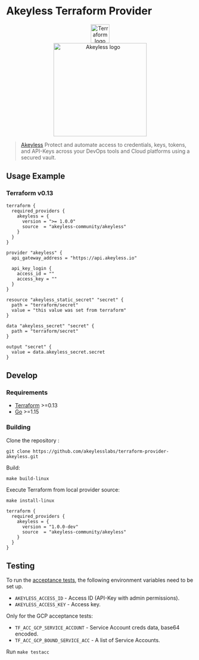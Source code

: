 # Akeyless Terraform Provider
<p align="middle">
<a href="https://terraform.io">
    <img src="https://cdn.rawgit.com/hashicorp/terraform-website/master/content/source/assets/images/logo-hashicorp.svg" alt="Terraform logo" title="Terraform" height="50" />
</a>  
    <br/>
<a href="https://www.akeyless.io/">
    <img src="https://www.akeyless.io/wp-content/uploads/2021/03/akeyless-logo-black-transparent.png" alt="Akeyless logo" title="Akeyless" width="250"/>
</a>
</p>

> [Akeyless][akeyless] Protect and automate access to credentials, keys, tokens, and API-Keys across your DevOps tools and Cloud platforms using a secured vault.

## Usage Example

### Terraform v0.13
```hcl
terraform {
  required_providers {
    akeyless = {
      version = ">= 1.0.0"
      source  = "akeyless-community/akeyless"
    }
  }
}

provider "akeyless" {
  api_gateway_address = "https://api.akeyless.io"

  api_key_login {
    access_id = ""
    access_key = ""
  }
}

resource "akeyless_static_secret" "secret" {
  path = "terraform/secret"
  value = "this value was set from terraform"
}

data "akeyless_secret" "secret" {
  path = "terraform/secret"
}

output "secret" {
  value = data.akeyless_secret.secret
}
```

## Develop

### Requirements
- [Terraform](https://www.terraform.io/downloads.html) >=0.13
- [Go](https://golang.org/doc/install) >=1.15

### Building
Clone the repository :
```
git clone https://github.com/akeylesslabs/terraform-provider-akeyless.git
```
Build:
```
make build-linux
```

Execute Terraform from local provider source:
```
make install-linux
```

```hcl
terraform {
  required_providers {
    akeyless = {
      version = "1.0.0-dev"
      source  = "akeyless-community/akeyless"
    }
  }
}  
```


## Testing
To run the [acceptance tests](https://www.terraform.io/docs/extend/testing/acceptance-tests/index.html), the following environment variables need to be set up.

* `AKEYLESS_ACCESS_ID` - Access ID (API-Key with admin permissions).
* `AKEYLESS_ACCESS_KEY` - Access key.

Only for the GCP acceptance tests:
* `TF_ACC_GCP_SERVICE_ACCOUNT` - Service Account creds data, base64 encoded.
* `TF_ACC_GCP_BOUND_SERVICE_ACC` - A list of Service Accounts.

Run `make testacc`



[akeyless]: https://akeyless.io
